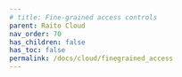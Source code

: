 ```yaml
---
# title: Fine-grained access controls
parent: Raito Cloud
nav_order: 70
has_children: false
has_toc: false
permalink: /docs/cloud/finegrained_access
---
```

